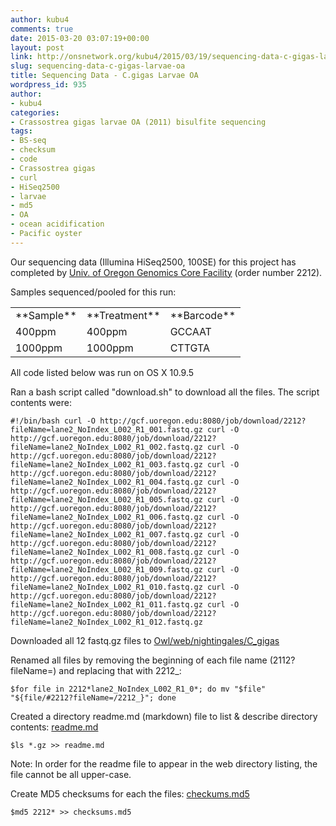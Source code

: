 ```yaml
---
author: kubu4
comments: true
date: 2015-03-20 03:07:19+00:00
layout: post
link: http://onsnetwork.org/kubu4/2015/03/19/sequencing-data-c-gigas-larvae-oa/
slug: sequencing-data-c-gigas-larvae-oa
title: Sequencing Data - C.gigas Larvae OA
wordpress_id: 935
author:
- kubu4
categories:
- Crassostrea gigas larvae OA (2011) bisulfite sequencing
tags:
- BS-seq
- checksum
- code
- Crassostrea gigas
- curl
- HiSeq2500
- larvae
- md5
- OA
- ocean acidification
- Pacific oyster
---
```


Our sequencing data (Illumina HiSeq2500, 100SE) for this project has completed by [Univ. of Oregon Genomics Core Facility](http://gcf.uoregon.edu:8080/) (order number 2212).

Samples sequenced/pooled for this run:

<table >
<tbody >
<tr >

<td >**Sample**
</td>

<td >**Treatment**
</td>

<td >**Barcode**
</td>
</tr>
<tr >

<td >400ppm
</td>

<td >400ppm
</td>

<td >GCCAAT
</td>
</tr>
<tr >

<td >1000ppm
</td>

<td >1000ppm
</td>

<td >CTTGTA
</td>
</tr>
</tbody>
</table>



All code listed below was run on OS X 10.9.5

Ran a bash script called "download.sh" to download all the files. The script contents were:

`#!/bin/bash
curl -O http://gcf.uoregon.edu:8080/job/download/2212?fileName=lane2_NoIndex_L002_R1_001.fastq.gz
curl -O http://gcf.uoregon.edu:8080/job/download/2212?fileName=lane2_NoIndex_L002_R1_002.fastq.gz
curl -O http://gcf.uoregon.edu:8080/job/download/2212?fileName=lane2_NoIndex_L002_R1_003.fastq.gz
curl -O http://gcf.uoregon.edu:8080/job/download/2212?fileName=lane2_NoIndex_L002_R1_004.fastq.gz
curl -O http://gcf.uoregon.edu:8080/job/download/2212?fileName=lane2_NoIndex_L002_R1_005.fastq.gz
curl -O http://gcf.uoregon.edu:8080/job/download/2212?fileName=lane2_NoIndex_L002_R1_006.fastq.gz
curl -O http://gcf.uoregon.edu:8080/job/download/2212?fileName=lane2_NoIndex_L002_R1_007.fastq.gz
curl -O http://gcf.uoregon.edu:8080/job/download/2212?fileName=lane2_NoIndex_L002_R1_008.fastq.gz
curl -O http://gcf.uoregon.edu:8080/job/download/2212?fileName=lane2_NoIndex_L002_R1_009.fastq.gz
curl -O http://gcf.uoregon.edu:8080/job/download/2212?fileName=lane2_NoIndex_L002_R1_010.fastq.gz
curl -O http://gcf.uoregon.edu:8080/job/download/2212?fileName=lane2_NoIndex_L002_R1_011.fastq.gz
curl -O http://gcf.uoregon.edu:8080/job/download/2212?fileName=lane2_NoIndex_L002_R1_012.fastq.gz`



Downloaded all 12 fastq.gz files to [Owl/web/nightingales/C_gigas](http://owl.fish.washington.edu/nightingales/C_gigas/)

Renamed all files by removing the beginning of each file name (2112?fileName=) and replacing that with 2212_:

`$for file in 2212*lane2_NoIndex_L002_R1_0*; do mv "$file" "${file/#2212?fileName=/2212_}"; done`



Created a directory readme.md (markdown) file to list & describe directory contents: [readme.md](http://owl.fish.washington.edu/nightingales/C_gigas/readme.md)

`$ls *.gz >> readme.md`

Note: In order for the readme file to appear in the web directory listing, the file cannot be all upper-case.



Create MD5 checksums for each the files: [checkums.md5](http://owl.fish.washington.edu/nightingales/C_gigas/checksums.md5)

`$md5 2212* >> checksums.md5`
